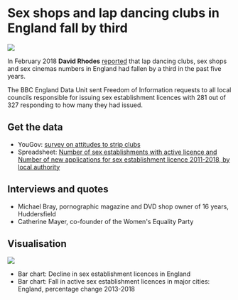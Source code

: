 # Sex shops and lap dancing clubs in England fall by third

![](https://ichef.bbci.co.uk/news/624/cpsprodpb/7818/production/_100044703_chart-sex_licence_130218-2zpwz-nc.png)

In February 2018 **David Rhodes** [reported](http://www.bbc.co.uk/news/uk-england-43043842) that lap dancing clubs, sex shops and sex cinemas numbers in England had fallen by a third in the past five years.

The BBC England Data Unit sent Freedom of Information requests to all local councils responsible for issuing sex establishment licences with 281 out of 327 responding to how many they had issued.

## Get the data

* YouGov: [survey on attitudes to strip clubs](https://yougov.co.uk/news/2015/06/30/strip-club-stag-do/)
* Spreadsheet: [Number of sex establishments with active licence and Number of new applications for sex establishment licence 2011-2018, by local authority](https://github.com/BBC-Data-Unit/sex-shops-drop/raw/master/Sex%20Establishment%20Github.xlsx)

## Interviews and quotes

* Michael Bray, pornographic magazine and DVD shop owner of 16 years, Huddersfield
* Catherine Mayer, co-founder of the Women's Equality Party

## Visualisation

![](https://ichef.bbci.co.uk/news/624/cpsprodpb/9F28/production/_100044704_chart-sex_establishments_core_cities_130218-7fzmj-nc.png)

* Bar chart: Decline in sex establishment licences in England
* Bar chart: Fall in active sex establishment licences in major cities: England, percentage change 2013-2018
